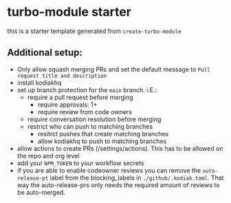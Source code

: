 # turbo-module starter

this is a starter template generated from `create-turbo-module`

## Additional setup:

- Only allow squash merging PRs and set the default message to `Pull request title and description`
- install kodiakhq
- set up branch protection for the `main` branch. i.E.:
  - require a pull request before merging
    - require approvals: 1+
    - require review from code owners
  - require conversation resolution before merging
  - restrict who can push to matching branches
    - resitrct pushes that create matching branches
    - allow kodiakhq to push to matching branches
- allow actions to create PRs (/settings/actions). This has to be allowed on the repo and org level
- add your `NPM_TOKEN` to your workflow secrets
- if you are able to enable codeowner reviews you can remove the `auto-release-pt` label from the blocking_labels in `./github/.kodiak.toml`. That way the auto-release-prs only needs the required amount of reviews to be auto-merged.
